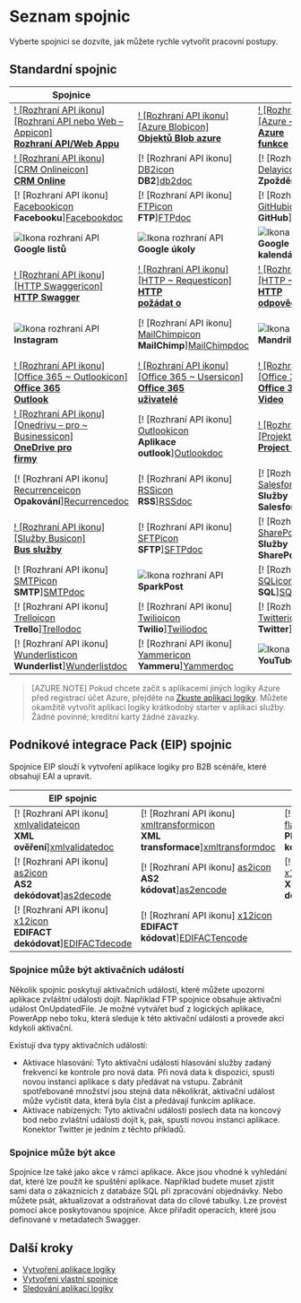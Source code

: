 <properties
    pageTitle="Seznam Microsoft Správa přístupových práv spojnic pro použití v aplikacích Microsoft Azure logiky | Služba Microsoft Azure aplikací | Microsoft Azure"
    description="Zobrazí úplný seznam Microsoft Správa přístupových práv spojnic, které můžete použít k vytváření aplikací pro použití logických operátorů v aplikaci služby Azure"
    services="logic-apps"
    documentationCenter=""
    authors="MSFTMAN"
    manager="erikre"
    editor=""
    tags="connectors"/>

<tags
    ms.service="logic-apps"
    ms.workload="integration"
    ms.tgt_pltfrm="na"
    ms.devlang="na"
    ms.topic="get-started-article"
    ms.date="09/20/2016"
    ms.author="deonhe"/>

# <a name="list-of-connectors"></a>Seznam spojnic

Vyberte spojnici se dozvíte, jak můžete rychle vytvořit pracovní postupy.

## <a name="standard-connectors"></a>Standardní spojnic

|Spojnice||||
|-----------|-----------|-----------|-----------|
|[! [Rozhraní API ikonu] [Rozhraní API nebo Web – Appicon] <br/> **Rozhraní API/Web Appu**][API/Web-Appdoc]|[! [Rozhraní API ikonu] [Azure Blobicon] <br/> **Objektů Blob azure**][Azure-Blobdoc]|[! [Rozhraní API ikonu] [Azure ~ Functionsicon] <br/> **Azure<br/>funkce**][Azure~Functionsdoc]|[! [Rozhraní API ikonu] [Boxicon] <br/>**Box**][Boxdoc]|
|[! [Rozhraní API ikonu] [CRM Onlineicon] <br/> **CRM Online**][CRM-Onlinedoc]|[! [Rozhraní API ikonu] [DB2icon] <br/>**DB2**][db2doc]|[! [Rozhraní API ikonu] [Delayicon] <br/> **Zpoždění**][Delaydoc]|[! [Rozhraní API ikonu] [Dropboxicon] <br/> **Dropboxu**][Dropboxdoc]|
|[! [Rozhraní API ikonu] [Facebookicon] <br/> **Facebooku**][Facebookdoc]|[! [Rozhraní API ikonu] [FTPicon] <br/>**FTP**][FTPdoc]|[! [Rozhraní API ikonu] [GitHubicon] <br/> **GitHub**][GitHubdoc]|[! [Rozhraní API ikonu] [Google – Driveicon] <br/> **Googlu Drive**][Google-Drivedoc]|
|![Ikona rozhraní API][Google-Sheetsicon]<br/>**Google listů**|![Ikona rozhraní API][Google-Tasksicon]<br/>**Google úkoly**|![Ikona rozhraní API][Google~Calendaricon]<br/>**Google<br/>kalendáře**|[! [Rozhraní API ikonu] [HTTPicon] <br/>**HTTP**][HTTPdoc]|
|[! [Rozhraní API ikonu] [HTTP Swaggericon] <br/> **HTTP Swagger**][HTTP-Swaggerdoc]|[! [Rozhraní API ikonu] [HTTP ~ Requesticon] <br/> **HTTP<br/>požádat o**][HTTP~Requestdoc]|[! [Rozhraní API ikonu] [HTTP ~ Responseicon] <br/> **HTTP<br/>odpověď**][HTTP~Responsedoc]|[! [Rozhraní API ikonu] [Informixicon] <br/> **Informix**][informixdoc]|
|![Ikona rozhraní API][Instagramicon]<br/>**Instagram**|[! [Rozhraní API ikonu] [MailChimpicon] <br/> **MailChimp**][MailChimpdoc]|![Ikona rozhraní API][Mandrillicon]<br/>**Mandrill**|[! [Rozhraní API ikonu] [Vnořené ~ logiky Appicon] <br/> **Vnořené<br/>logiky aplikace**][Nested~Logic-Appdoc]|
|[! [Rozhraní API ikonu] [Office 365 ~ Outlookicon] <br/> **Office 365<br/>Outlook**][Office-365~Outlookdoc]|[! [Rozhraní API ikonu] [Office 365 ~ Usersicon] <br/> **Office 365<br/>uživatelé**][Office-365~Usersdoc]|[! [Rozhraní API ikonu] [Office 365 ~ Videoicon] <br/> **Office 365<br/>Video**][Office-365~Videodoc]|[! [Rozhraní API ikonu] [OneDriveicon] <br/> **Onedrivu**][OneDrivedoc]|
|[! [Rozhraní API ikonu] [Onedrivu – pro ~ Businessicon] <br/> **OneDrive pro<br/>firmy**][OneDrive-for~Businessdoc]|[! [Rozhraní API ikonu] [Outlookicon] <br/> **Aplikace outlook**][Outlookdoc]|[! [Rozhraní API ikonu] [Projektu Onlineicon] <br/> **Project Online**][Project-Onlinedoc]|[! [Rozhraní API ikonu] [Queryicon] <br/> **Dotazu**][Querydoc]|
|[! [Rozhraní API ikonu] [Recurrenceicon] <br/> **Opakování**][Recurrencedoc]|[! [Rozhraní API ikonu] [RSSicon] <br/>**RSS**][RSSdoc]|[! [Rozhraní API ikonu] [Salesforceicon] <br/> **Služby Salesforce**][Salesforcedoc]|[! [Rozhraní API ikonu] [SendGridicon] <br/> **SendGrid**][SendGriddoc]|
|[! [Rozhraní API ikonu] [Služby Busicon] <br/> **Bus služby**][Service-Busdoc]|[! [Rozhraní API ikonu] [SFTPicon] <br/>**SFTP**][SFTPdoc]|[! [Rozhraní API ikonu] [SharePointicon] <br/> **Služby SharePoint**][SharePointdoc]|[! [Rozhraní API ikonu] [Slackicon] <br/> **Časová rezerva**][Slackdoc]|
|[! [Rozhraní API ikonu] [SMTPicon] <br/>**SMTP**][SMTPdoc]|![Ikona rozhraní API][SparkPosticon]<br/>**SparkPost**|[! [Rozhraní API ikonu] [SQLicon] <br/>**SQL**][SQLdoc]|[! [Rozhraní API ikonu] [Translatoricon] <br/> **Minipřekladač**][Translatordoc]|
|[! [Rozhraní API ikonu] [Trelloicon] <br/> **Trello**][Trellodoc]|[! [Rozhraní API ikonu] [Twilioicon] <br/> **Twilio**][Twiliodoc]|[! [Rozhraní API ikonu] [Twittericon] <br/> **Twitter**][Twitterdoc]|[! [Rozhraní API ikonu] [Webhookicon] <br/> **Webhook**][Webhookdoc]|
|[! [Rozhraní API ikonu] [Wunderlisticon] <br/> **Wunderlist**][Wunderlistdoc]|[! [Rozhraní API ikonu] [Yammericon] <br/> **Yammeru**][Yammerdoc]|![Ikona rozhraní API][YouTubeicon]<br/>**YouTube**||

> [AZURE.NOTE] Pokud chcete začít s aplikacemi jiných logiky Azure před registrací účet Azure, přejděte na [Zkuste aplikaci logiky](https://tryappservice.azure.com/?appservice=logic). Můžete okamžitě vytvořit aplikaci logiky krátkodobý starter v aplikaci služby. Žádné povinné; kreditní karty žádné závazky.

## <a name="enterprise-integration-pack-eip-connectors"></a>Podnikové integrace Pack (EIP) spojnic
Spojnice EIP slouží k vytvoření aplikace logiky pro B2B scénáře, které obsahují EAI a upravit.  
 
|EIP spojnic ||||
|-----------|-----------|-----------|-----------|
|[! [Rozhraní API ikonu] [xmlvalidateicon] <br/> **XML <br/>ověření**][xmlvalidatedoc]|[! [Rozhraní API ikonu] [xmltransformicon] <br/> **XML<br/> transformace**][xmltransformdoc]|[! [Rozhraní API ikonu] [flatfileicon] <br/> **Plochému souboru</br>kódovat**][flatfiledoc]|[! [Rozhraní API ikonu] [flatfiledecodeicon] <br/> **Plochému souboru</br>dekódovat**][flatfiledecodedoc]|
|[! [Rozhraní API ikonu] [as2icon] <br/> **AS2</br>dekódovat**][as2decode]|[! [Rozhraní API ikonu] [as2icon] <br/> **AS2</br>kódovat**][as2encode]|[! [Rozhraní API ikonu] [x12icon] <br/> **X12</br>dekódovat**][x12decode]|[! [Rozhraní API ikonu] [x12icon] <br/> **X12</br>kódovat**][x12encode]|
|[! [Rozhraní API ikonu] [x12icon] <br/> **EDIFACT</br>dekódovat**][EDIFACTdecode]|[! [Rozhraní API ikonu] [x12icon] <br/> **EDIFACT</br>kódovat**][EDIFACTencode]||||

<!-- TODO: Add Functions, App Service, and Nested Workflow Icons -->
### <a name="connectors-can-be-triggers"></a>Spojnice může být aktivačních událostí
Několik spojnic poskytují aktivačních událostí, které můžete upozorní aplikace zvláštní události dojít. Například FTP spojnice obsahuje aktivační událost OnUpdatedFile. Je možné vytvářet buď z logických aplikace, PowerApp nebo toku, která sleduje k této aktivační události a provede akci kdykoli aktivační.

Existují dva typy aktivačních událostí:  

* Aktivace hlasování: Tyto aktivační události hlasování služby zadaný frekvencí ke kontrole pro nová data. Při nová data k dispozici, spustí novou instanci aplikace s daty předávat na vstupu. Zabránit spotřebované množství jsou stejná data několikrát, aktivační událost může vyčistit data, která byla číst a předávají funkcím aplikace.
* Aktivace nabízených: Tyto aktivační události poslech data na koncový bod nebo zvláštní události dojít k, pak, spustí novou instanci aplikace. Konektor Twitter je jedním z těchto příkladů.

### <a name="connectors-can-be-actions"></a>Spojnice může být akce
Spojnice lze také jako akce v rámci aplikace. Akce jsou vhodné k vyhledání dat, které lze použít ke spuštění aplikace. Například budete muset zjistit sami data o zákaznících z databáze SQL při zpracování objednávky. Nebo můžete psát, aktualizovat a odstraňovat data do cílové tabulky. Lze provést pomocí akce poskytovanou spojnice. Akce přiřadit operacích, které jsou definované v metadatech Swagger.

## <a name="next-steps"></a>Další kroky

- [Vytvoření aplikace logiky](../app-service-logic/app-service-logic-create-a-logic-app.md)  
- [Vytvoření vlastní spojnice](../app-service-logic/app-service-logic-create-api-app.md)
- [Sledování aplikací logiky](../app-service-logic/app-service-logic-monitor-your-logic-apps.md)

<!--Connectors Documentation-->
[azure-blobdoc]: ./connectors-create-api-azureblobstorage.md "Připojení k objektů blob Azure spravovat soubory v kontejneru objektů blob."
[boxDoc]: ./connectors-create-api-box.md "Připojení k pole a můžete nahrát get, odstranit, seznamu a další úlohy souborů."
[crm-onlinedoc]: ./connectors-create-api-crmonline.md "Připojení k Dynamics CRM Online a proveďte další s datům CRM Online."
[db2doc]: ./connectors-create-api-db2.md "Připojení k IBM DB2 v cloudu a místní aktualizovat řádek, tabulky, a dalších funkcí."
[dropboxdoc]: ./connectors-create-api-dropbox.md "Připojení k Dropbox a dostali, odstranit, seznamu a další úkoly soubor."
[facebookdoc]: ./connectors-create-api-facebook.md "Připojení k Facebooku přispívání do časové osy, dostat na stránku informačního kanálu a další."
[ftpdoc]: ./connectors-create-api-ftp.md "Připojení k FTP / FTPS server a různých FTP úkoly včetně nahrávání, zobrazuje, odstranění souborů a další."
[google-drivedoc]: ./connectors-create-api-googledrive.md "Připojení k GoogleDrive a pracovat s daty."
[informixdoc]: ./connectors-create-api-informix.md "Připojení k Informix v cloudu a místní číst řádku, seznamy tabulky a další."
[translatordoc]: ./connectors-create-api-microsofttranslator.md
[office-365~outlookdoc]: ./connectors-create-api-office365-outlook.md "Konektoru Office 365 můžete odesílat a přijímat e-maily, spravovat váš kalendář a správa kontaktům pomocí svého účtu Office 365."
[office-365~usersdoc]: ./connectors-create-api-office365-users.md
[office-365~videodoc]: ./connectors-create-api-office365-video.md
[onedrivedoc]: ./connectors-create-api-onedrive.md "Připojí k osobní Microsoft OneDrive a nahrát, odstranit, seznam souborů a další."
[onedrive-for~businessdoc]: ./connectors-create-api-onedriveforbusiness.md "Připojí pro vaše podnikání Microsoft OneDrive a odesílání, odstraní, seznamy souborů a další."
[outlookdoc]: ./connectors-create-api-outlook.md "Připojení k poštovní schránce aplikace Outlook a přístup k e-mailu a dalších."
[project-onlinedoc]: ./connectors-create-api-projectonline.md "Připojí se k aplikaci Microsoft Project Online."
[rssdoc]: ./connectors-create-api-rss.md "Spojnice RSS umožňuje uživatelům publikovat a informačních kanálů položky obnovit. Také umožňuje uživatelům aktivace operace při vytvoření nové položky publikování k tomuto kanálu."
[salesforcedoc]: ./connectors-create-api-salesforce.md "Připojení k účtu služby Salesforce a spravovat účty, potenciálních zákazníků, příležitostí a další."
[sendgriddoc]: ./connectors-create-api-sendgrid.md "Připojí se k aplikaci Microsoft Project Online."
[service-busdoc]: ./connectors-create-api-servicebus.md "Můžete odesílat zprávy z fronty Bus služby a témata a přijímání zpráv ze služby Bus fronty a předplatná."
[sharepointdoc]: ./connectors-create-api-sharepointonline.md "Připojení k Sharepointu Online spravovat dokumenty a položky seznamů."
[slackdoc]: ./connectors-create-api-slack.md "Připojení k časová rezerva a odesílání zpráv na časové rezervy kanály."
[sftpdoc]: ./connectors-create-api-sftp.md "Připojení k SFTP a můžete nahrát, dostanete, odstranit soubory a dělat Další."
[githubdoc]: ./connectors-create-api-github.md "Připojí se k GitHub a sledování problémů."
[mailchimpdoc]: ./connectors-create-api-mailchimp.md "Odeslání lepší e-mailu."
[smtpdoc]: ./connectors-create-api-smtp.md "Připojí se k serveru SMTP a jdou posílat e-maily s přílohami."
[sqldoc]: ./connectors-create-api-sqlazure.md "Připojení k SQL Azure databáze. Můžete vytvářet, aktualizovat, získat a odstraňovat položky z tabulky databáze SQL."
[trellodoc]: ./connectors-create-api-trello.md "Trello je bezplatná flexibilní a vizuální prostředkem k uspořádání všechno, co s kýmkoli."
[twiliodoc]: ./connectors-create-api-twilio.md "Připojí k Twilio a můžete odeslat a doručení zpráv, získání dostupné čísel správy příchozí telefonní čísla a dalších."
[twitterdoc]: ./connectors-create-api-twitter.md "Připojí k Twitteru a získat časové osy, tweety příspěvku a další."
[wunderlistdoc]: ./connectors-create-api-wunderlist.md "Synchronizujte celý váš život."
[yammerdoc]: ./connectors-create-api-yammer.md "Připojí k Yammeru pro vzájemné odesílání zpráv a získat nové zprávy."
[as2doc]: ../app-service-logic/app-service-logic-enterprise-integration-as2.md "Informace o enterprise integration AS2."
[x12doc]: ../app-service-logic/app-service-logic-enterprise-integration-x12.md "Další informace o integraci podnikových X12"
[flatfiledoc]: ../app-service-logic/app-service-logic-enterprise-integration-flatfile.md "Informace o podnikové integrace plochého souboru."
[flatfiledecodedoc]: ../app-service-logic/app-service-logic-enterprise-integration-flatfile.md "Informace o podnikové integrace plochého souboru."
[xmlvalidatedoc]: ../app-service-logic/app-service-logic-enterprise-integration-xml-validation.md "Informace o integraci podnikových ověření XML."
[xmltransformdoc]: ../app-service-logic/app-service-logic-enterprise-integration-transform.md "Informace o transformace podnikové integrace."
[as2decode]: ..//app-service-logic/app-service-logic-enterprise-integration-as2-decode.md "Další informace o integraci podnikových AS2 dekódovat"
[as2encode]: ..//app-service-logic/app-service-logic-enterprise-integration-as2-encode.md "Další informace o integraci podnikových AS2 kódování"
[X12decode]: ..//app-service-logic/app-service-logic-enterprise-integration-X12-decode.md "Další informace o integraci podnikových X12 dekódovat"
[X12encode]: ..//app-service-logic/app-service-logic-enterprise-integration-X12-encode.md "Další informace o integraci podnikových X12 kódování"
[EDIFACTdecode]: ..//app-service-logic/app-service-logic-enterprise-integration-EDIFACT-decode.md "Další informace o integration enterprise EDIFACT dekódovat"
[EDIFACTencode]: ..//app-service-logic/app-service-logic-enterprise-integration-EDIFACT-encode.md "Další informace o integraci podnikových EDIFACT kódování"
[httpdoc]: ./connectors-native-http.md "Nastavit informace HTTP spojnice tak, aby volat HTTP."
[http~requestdoc]: ./connectors-native-reqres.md "Akce žádostí a odpovědí."
[http~responsedoc]: ./connectors-native-reqres.md "Akce žádostí a odpovědí."
[delaydoc]: ./connectors-native-delay.md "Informace o zpoždění akce."
[http-swaggerdoc]: ./connectors-native-http-swagger.md "Nastavit informace HTTP + Swagger spojnice volat HTTP."
[querydoc]: ./connectors-native-query.md "Dotaz akce a vyberte filtrovat matice."
[webhookdoc]: ./connectors-native-webhook.md "Akce Webhook a aktivační události pro použití logických operátorů aplikace."
[azure~functionsdoc]: ../app-service-logic/app-service-logic-azure-functions.md "Integrace aplikace logika s Azure funkce."
[api/web-appdoc]: ../app-service-logic/app-service-logic-custom-hosted-api.md "Použití logických operátorů aplikace integrate s aplikací služby rozhraní API aplikace."
[nested~logic-appdoc]: ../app-service-logic/app-service-logic-http-endpoint.md "Integrace aplikace logika s vnořené pracovního postupu."
[recurrencedoc]:  ./connectors-native-recurrence.md "Opakování aktivační události pro použití logických operátorů aplikace."
[google-sheetsdoc]: ./connectors-create-api-googlesheet.md "Připojí se k Google listy a můžete upravit listy."
[google-tasksdoc]: ./connectors-create-api-googletasks.md "Připojí se k úkolům Google a můžete spravovat úkoly."
[google~calendardoc]: ./connectors-create-api-googlecalendar.md "Připojí se k kalendáře Google a můžete spravovat kalendář."
[instagramdoc]: ./connectors-create-api-instagram.md "Připojení k Instagram a můžete aktivovat nebo jednat o událostech."
[mandrilldoc]: ./connectors-create-api-mandrill.md "Připojí se k Mandrill a se dá použít pro komunikaci."
[youtubedoc]: ./connectors-create-api-youtube.md "Připojí se k YouTube a můžete pracovat s videí a kanálů."
[sparkpostdoc]: ./connectors-create-api-sparkpost.md "Připojí se k SparkPost a se dá použít pro komunikaci."

<!--Icon references-->
[Azure-Blobicon]: ./media/apis-list/azureblob.png
[Azure~Functionsicon]: ./media/apis-list/function.png
[Boxicon]: ./media/apis-list/box.png
[CRM-Onlineicon]: ./media/apis-list/dynamicscrmonline.png
[DB2icon]: ./media/apis-list/db2.png
[Dropboxicon]: ./media/apis-list/dropbox.png
[Facebookicon]: ./media/apis-list/facebook.png
[FTPicon]: ./media/apis-list/ftp.png
[GitHubicon]: ./media/apis-list/github.png
[Google-Driveicon]: ./media/apis-list/googledrive.png
[Google~Calendaricon]: ./media/apis-list/googlecalendar.png
[Google-Tasksicon]: ./media/apis-list/googletasks.png
[Google-Sheetsicon]: ./media/apis-list/googlesheet.png
[HTTPicon]: ./media/apis-list/http.png
[HTTP~Requesticon]: ./media/apis-list/request.png
[HTTP~Responseicon]: ./media/apis-list/response.png
[Informixicon]: ./media/apis-list/informix.png
[MailChimpicon]: ./media/apis-list/mailchimp.png
[Translatoricon]: ./media/apis-list/microsofttranslator.png
[Office-365~Outlookicon]: ./media/apis-list/office365.png
[Office-365~Usersicon]: ./media/apis-list/office365.png
[Office-365~Videoicon]: ./media/apis-list/sharepointonline.png
[OneDriveicon]: ./media/apis-list/onedrive.png
[OneDrive-for~Businessicon]: ./media/apis-list/onedriveforbusiness.png
[Outlookicon]: ./media/apis-list/outlook.png
[Project-Onlineicon]: ./media/apis-list/projectonline.png
[RSSicon]: ./media/apis-list/rss.png
[Salesforceicon]: ./media/apis-list/salesforce.png
[SendGridicon]: ./media/apis-list/sendgrid.png
[Service-Busicon]: ./media/apis-list/servicebus.png
[SFTPicon]: ./media/apis-list/sftp.png
[SharePointicon]: ./media/apis-list/sharepointonline.png
[Slackicon]: ./media/apis-list/slack.png
[SMTPicon]: ./media/apis-list/smtp.png
[SQLicon]: ./media/apis-list/sql.png
[Trelloicon]: ./media/apis-list/trello.png
[Twilioicon]: ./media/apis-list/twilio.png
[Twittericon]: ./media/apis-list/twitter.png
[Wunderlisticon]: ./media/apis-list/wunderlist.png
[Yammericon]: ./media/apis-list/yammer.png
[Mandrillicon]: ./media/apis-list/mandrill.png
[SparkPosticon]: ./media/apis-list/sparkpost.png
[Instagramicon]: ./media/apis-list/instagram.png
[YouTubeicon]: ./media/apis-list/youtube.png
[Delayicon]: ./media/apis-list/delay.png
[HTTP-Swaggericon]: ./media/apis-list/http_swagger.png
[Queryicon]: ./media/apis-list/query.png
[Webhookicon]: ./media/apis-list/webhook.png
[API/Web-Appicon]: ./media/apis-list/api.png
[Nested~Logic-Appicon]: ./media/apis-list/workflow.png
[Recurrenceicon]: ./media/apis-list/recurrence.png

<!-- EIP Icons -->
[as2icon]: ./media/apis-list/as2new.png
[x12icon]: ./media/apis-list/x12new.png
[flatfileicon]: ./media/apis-list/flatfileencoding.png
[flatfiledecodeicon]: ./media/apis-list/flatfiledecoding.png
[xmlvalidateicon]: ./media/apis-list/xmlvalidation.png
[xmltransformicon]: ./media/apis-list/xsltransform.png
